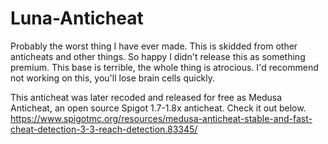 # Luna-Anticheat

Probably the worst thing I have ever made. This is skidded from other anticheats and other things. So happy I didn't release this as something premium.
This base is terrible, the whole thing is atrocious. I'd recommend not working on this, you'll lose brain cells quickly.

This anticheat was later recoded and released for free as Medusa Anticheat, an open source Spigot 1.7-1.8x anticheat. Check it out below.
https://www.spigotmc.org/resources/medusa-anticheat-stable-and-fast-cheat-detection-3-3-reach-detection.83345/
